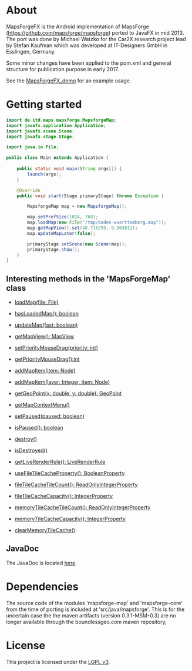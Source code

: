 # About
MapsForgeFX is the Android implementation of MapsForge (https://github.com/mapsforge/mapsforge) ported to JavaFX
in mid 2013. The port was done by Michael Watzko for the Car2X research project lead by Stefan Kaufman which was
developed at IT-Designers GmbH in Esslingen, Germany.

Some minor changes have been applied to the pom.xml and general structure for publication purpose in early 2017.

See the [MapsForgeFX_demo]() for an example usage.

# Getting started
```java
import de.itd.maps.mapsforge.MapsforgeMap;
import javafx.application.Application;
import javafx.scene.Scene;
import javafx.stage.Stage;

import java.io.File;

public class Main extends Application {
    
    public static void main(String args[]) {
        launch(args);
    }

    @Override
    public void start(Stage primaryStage) throws Exception {

        MapsforgeMap map = new MapsforgeMap();

        map.setPrefSize(1024, 768);
        map.loadMap(new File("/tmp/baden-wuerttemberg.map"));
        map.getMapView().set(48.718299, 9.363812);
        map.updateMapLater(false);

        primaryStage.setScene(new Scene(map));
        primaryStage.show();
    }
}
```

## Interesting methods in the 'MapsForgeMap' class
 * [loadMap(file: File)](https://mwatzko.github.io/mapsforgefx/apidocs/de/itd/maps/mapsforge/MapsforgeMap.html#loadMap-java.io.File-)
 * [hasLoadedMap(): boolean](https://mwatzko.github.io/mapsforgefx/apidocs/de/itd/maps/mapsforge/MapsforgeMap.html#hasLoadedMap--)
 * [updateMap(fast: boolean)](https://mwatzko.github.io/mapsforgefx/apidocs/de/itd/maps/mapsforge/MapsforgeMap.html#updateMap-boolean-)
 * [getMapView(): MapView](https://mwatzko.github.io/mapsforgefx/apidocs/de/itd/maps/mapsforge/MapsforgeMap.html#getMapView--)
 * [setPriorityMouseDrag(priority: int)](https://mwatzko.github.io/mapsforgefx/apidocs/de/itd/maps/mapsforge/MapsforgeMap.html#setPriorityMouseDrag-int-)
 * [getPriorityMouseDrag():int](https://mwatzko.github.io/mapsforgefx/apidocs/de/itd/maps/mapsforge/MapsforgeMap.html#getPriorityMouseDrag--)
 * [addMapItem(item: Node)](https://mwatzko.github.io/mapsforgefx/apidocs/de/itd/maps/mapsforge/MapsforgeMap.html#addMapItem-de.itd.maps.mapsforge.MapItem-)
 * [addMapItem(layer: Integer, item: Node)](https://mwatzko.github.io/mapsforgefx/apidocs/de/itd/maps/mapsforge/MapsforgeMap.html#addMapItem-java.lang.Integer-de.itd.maps.mapsforge.MapItem-)
 * [getGeoPoint(x: double, y: double): GeoPoint](https://mwatzko.github.io/mapsforgefx/apidocs/de/itd/maps/mapsforge/MapsforgeMap.html#getGeoPoint-double-double-)
 * [getMapContextMenu()](https://mwatzko.github.io/mapsforgefx/apidocs/de/itd/maps/mapsforge/MapsforgeMap.html#getMapContextMenu--)
 * [setPaused(paused: boolean)](https://mwatzko.github.io/mapsforgefx/apidocs/de/itd/maps/mapsforge/MapsforgeMap.html#setPaused-boolean-)
 * [isPaused(): boolean](https://mwatzko.github.io/mapsforgefx/apidocs/de/itd/maps/mapsforge/MapsforgeMap.html#isPaused--)
 * [destroy()](https://mwatzko.github.io/mapsforgefx/apidocs/de/itd/maps/mapsforge/MapsforgeMap.html#destroy--)
 * [isDestroyed()](https://mwatzko.github.io/mapsforgefx/apidocs/de/itd/maps/mapsforge/MapsforgeMap.html#isDesytroyed--)
 * [getLiveRenderRule(): LiveRenderRule](https://mwatzko.github.io/mapsforgefx/apidocs/de/itd/maps/mapsforge/MapsforgeMap.html#getLiveRenderRule--)
 
 * [useFileTileCacheProperty(): BooleanProperty](https://mwatzko.github.io/mapsforgefx/apidocs/de/itd/maps/mapsforge/MapsforgeMap.html#useFileTileCacheProperty--)
 * [fileTileCacheTileCount(): ReadOnlyIntegerProperty](https://mwatzko.github.io/mapsforgefx/apidocs/de/itd/maps/mapsforge/MapsforgeMap.html#fileTileCacheTileCount--)
 * [fileTileCacheCapacity(): IntegerProperty](https://mwatzko.github.io/mapsforgefx/apidocs/de/itd/maps/mapsforge/MapsforgeMap.html#fileTileCacheCapacity--)
 * [memoryTileCacheTileCount(): ReadOnlyIntegerProperty](https://mwatzko.github.io/mapsforgefx/apidocs/de/itd/maps/mapsforge/MapsforgeMap.html#memoryTileCacheTileCount--)
 * [memoryTileCacheCapacity(): IntegerProperty](https://mwatzko.github.io/mapsforgefx/apidocs/de/itd/maps/mapsforge/MapsforgeMap.html#memoryTileCacheCapacity--)
 * [clearMemoryTileCache()](https://mwatzko.github.io/mapsforgefx/apidocs/de/itd/maps/mapsforge/MapsforgeMap.html#clearMemoryTileCache--)

## JavaDoc
The JavaDoc is located [here](https://mwatzko.github.io/mapsforgefx/apidocs).

# Dependencies
The source code of the modules 'mapsforge-map' and 'mapsforge-core' from the time of porting is included
at 'src/java/mapsforge'. This is for the uncertain case the the maven artifacts (version 0.3.1-MSM-0.3) are no longer
available through the boundlessgeo.com maven repository,


# License
This project is licensed under the [LGPL v3](COPYING.LESSER).
